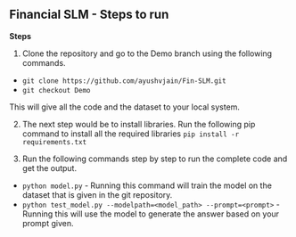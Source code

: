 ## Financial SLM - Steps to run
**Steps**
1. Clone the repository and go to the Demo branch using the following commands.
- `git clone https://github.com/ayushvjain/Fin-SLM.git`
- `git checkout Demo`

This will give all the code and the dataset to your local system.

2. The next step would be to install libraries. Run the following pip command to install all the required libraries
   `pip install -r requirements.txt`

3. Run the following commands step by step to run the complete code and get the output.
- `python model.py` - Running this command will train the model on the dataset that is given in the git repository.
- `python test_model.py --modelpath=<model_path> --prompt=<prompt>` - Running this will use the model to generate the answer based on your prompt given.
